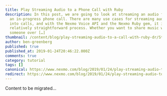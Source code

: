 ```yaml
---
title: Play Streaming Audio to a Phone Call with Ruby
description: In this post, we are going to look at streaming an audio file into
  an in-progress phone call. There are many use cases for streaming audio files
  into calls, and with the Nexmo Voice API and the Nexmo Ruby gem, it is a
  relatively straightforward process. Whether you want to share music with
  someone over […]
thumbnail: /content/blog/play-streaming-audio-to-a-call-with-ruby-dr/Stream-Audio-into-a-Phone-Call-with-Ruby.png
author: ben-greenberg
published: true
published_at: 2019-01-24T20:46:22.000Z
comments: true
category: tutorial
tags: []
canonical: https://www.nexmo.com/blog/2019/01/24/play-streaming-audio-to-a-call-with-ruby-dr
redirect: https://www.nexmo.com/blog/2019/01/24/play-streaming-audio-to-a-call-with-ruby-dr
---
```


Content to be migrated...
